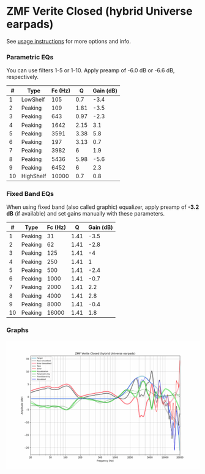 # ZMF Verite Closed (hybrid Universe earpads)
See [usage instructions](https://github.com/jaakkopasanen/AutoEq#usage) for more options and info.

### Parametric EQs
You can use filters 1-5 or 1-10. Apply preamp of -6.0 dB or -6.6 dB, respectively.

|   # | Type      |   Fc (Hz) |    Q |   Gain (dB) |
|-----|-----------|-----------|------|-------------|
|   1 | LowShelf  |       105 | 0.7  |        -3.4 |
|   2 | Peaking   |       109 | 1.81 |        -3.5 |
|   3 | Peaking   |       643 | 0.97 |        -2.3 |
|   4 | Peaking   |      1642 | 2.15 |         3.1 |
|   5 | Peaking   |      3591 | 3.38 |         5.8 |
|   6 | Peaking   |       197 | 3.13 |         0.7 |
|   7 | Peaking   |      3982 | 6    |         1.9 |
|   8 | Peaking   |      5436 | 5.98 |        -5.6 |
|   9 | Peaking   |      6452 | 6    |         2.3 |
|  10 | HighShelf |     10000 | 0.7  |         0.8 |

### Fixed Band EQs
When using fixed band (also called graphic) equalizer, apply preamp of **-3.2 dB** (if available) and set gains manually with these parameters.

|   # | Type    |   Fc (Hz) |    Q |   Gain (dB) |
|-----|---------|-----------|------|-------------|
|   1 | Peaking |        31 | 1.41 |        -3.5 |
|   2 | Peaking |        62 | 1.41 |        -2.8 |
|   3 | Peaking |       125 | 1.41 |        -4   |
|   4 | Peaking |       250 | 1.41 |         1   |
|   5 | Peaking |       500 | 1.41 |        -2.4 |
|   6 | Peaking |      1000 | 1.41 |        -0.7 |
|   7 | Peaking |      2000 | 1.41 |         2.2 |
|   8 | Peaking |      4000 | 1.41 |         2.8 |
|   9 | Peaking |      8000 | 1.41 |        -0.4 |
|  10 | Peaking |     16000 | 1.41 |         1.8 |

### Graphs
![](./ZMF%20Verite%20Closed%20(hybrid%20Universe%20earpads).png)
